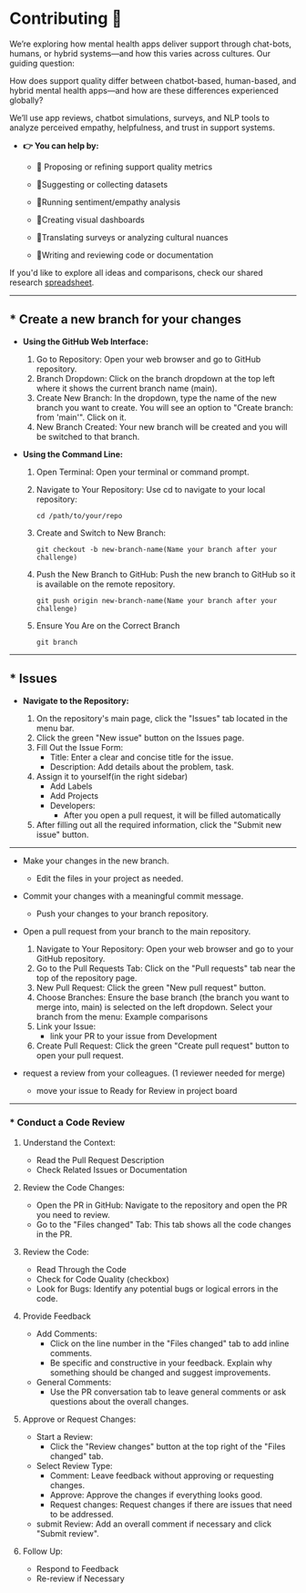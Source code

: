 # Contributing 🤝

We’re exploring how mental health apps deliver support through chat-bots, humans,
or hybrid systems—and how this varies across cultures. Our guiding question:

How does support quality differ between chatbot-based, human-based, and hybrid
mental health apps—and how are these differences experienced globally?

We’ll use app reviews, chatbot simulations, surveys, and NLP tools to analyze
perceived empathy, helpfulness, and trust in support systems.

* **👉 You can help by:**

  * 🔹 Proposing or refining support quality metrics

  * 🔹Suggesting or collecting datasets

  * 🔹Running sentiment/empathy analysis

  * 🔹Creating visual dashboards

  * 🔹Translating surveys or analyzing cultural nuances

  * 🔹Writing and reviewing code or documentation

If you'd like to explore all ideas and comparisons, check our shared research [spreadsheet](https://tinyurl.com/3r5a5jee).

---

## * Create a new branch for your changes

* **Using the GitHub Web Interface:**

  1. Go to Repository: Open your web browser and go to GitHub repository.
  2. Branch Dropdown: Click on the branch dropdown at the top left where it shows
     the current branch name (main).
  3. Create New Branch: In the dropdown, type the name of the new branch you want
     to create. You will see an option to "Create branch: from 'main'". Click on
     it.
  4. New Branch Created: Your new branch will be created and you will be switched
     to that branch.

* **Using the Command Line:**

  1. Open Terminal: Open your terminal or command prompt.
  2. Navigate to Your Repository: Use cd to navigate to your local repository:

     ```terminal
     cd /path/to/your/repo
     ```

  3. Create and Switch to New Branch:

     ```terminal
     git checkout -b new-branch-name(Name your branch after your challenge)
     ```

  4. Push the New Branch to GitHub: Push the new branch to GitHub so it is
     available on the remote repository.

     ```terminal
     git push origin new-branch-name(Name your branch after your challenge)
     ```

  5. Ensure You Are on the Correct Branch

     ```terminal
     git branch
     ```

---

## * Issues

* **Navigate to the Repository:**

  1. On the repository's main page, click the "Issues" tab located in the menu
      bar.
  2. Click the green "New issue" button on the Issues page.
  3. Fill Out the Issue Form:
      * Title: Enter a clear and concise title for the issue.
      * Description: Add details about the problem, task.
  4. Assign it to yourself(in the right sidebar)
      * Add Labels
      * Add Projects
      * Developers:
         * After you open a pull request, it will be filled automatically
  5. After filling out all the required information, click the "Submit new issue"
      button.

---

* Make your changes in the new branch.
  * Edit the files in your project as needed.

* Commit your changes with a meaningful commit message.
  * Push your changes to your branch repository.

* Open a pull request from your branch to the main repository.
   1. Navigate to Your Repository:
      Open your web browser and go to your GitHub repository.
   2. Go to the Pull Requests Tab:
      Click on the "Pull requests" tab near the top of the repository page.
   3. New Pull Request:
      Click the green "New pull request" button.
   4. Choose Branches:
      Ensure the base branch (the branch you want to merge into, main) is selected
      on the left dropdown.
      Select your branch from the menu: Example comparisons
   5. Link your Issue:
      * link your PR to your issue from Development
   6. Create Pull Request:
      Click the green "Create pull request" button to open your pull request.

* request a review from your colleagues. (1 reviewer needed for merge)
  * move your issue to Ready for Review in project board

---

### * Conduct a Code Review

   1. Understand the Context:
      * Read the Pull Request Description
      * Check Related Issues or Documentation

   2. Review the Code Changes:
      * Open the PR in GitHub: Navigate to the repository and open the PR you need
      to review.
      * Go to the "Files changed" Tab: This tab shows all the code changes in the
      PR.

   3. Review the Code:
      * Read Through the Code
      * Check for Code Quality (checkbox)
      * Look for Bugs: Identify any potential bugs or logical errors in the code.

   4. Provide Feedback
      * Add Comments:
        * Click on the line number in the "Files changed" tab to add inline comments.
        * Be specific and constructive in your feedback. Explain why something should
          be changed and suggest improvements.
      * General Comments:
        * Use the PR conversation tab to leave general comments or ask questions
        about the overall changes.

   5. Approve or Request Changes:
      * Start a Review:
        * Click the "Review changes" button at the top right of the "Files changed"
        tab.
      * Select Review Type:
        * Comment: Leave feedback without approving or requesting changes.
        * Approve: Approve the changes if everything looks good.
        * Request changes: Request changes if there are issues that need to be addressed.
      * submit Review: Add an overall comment if necessary and click "Submit review".
   6. Follow Up:
      * Respond to Feedback
      * Re-review if Necessary

